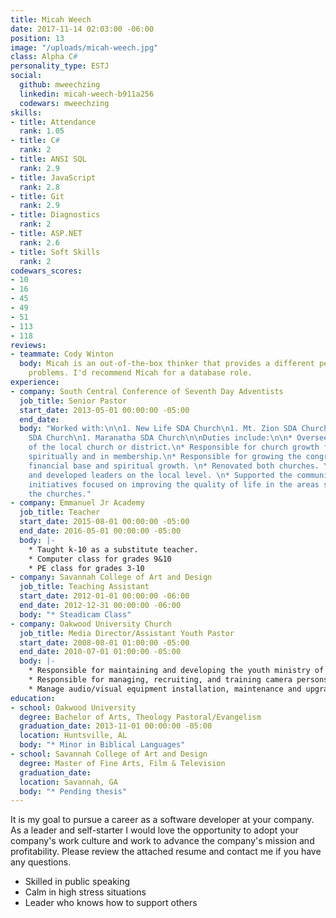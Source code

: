 ```yaml
---
title: Micah Weech
date: 2017-11-14 02:03:00 -06:00
position: 13
image: "/uploads/micah-weech.jpg"
class: Alpha C#
personality_type: ESTJ
social:
  github: mweechzing
  linkedin: micah-weech-b911a256
  codewars: mweechzing
skills:
- title: Attendance
  rank: 1.05
- title: C#
  rank: 2
- title: ANSI SQL
  rank: 2.9
- title: JavaScript
  rank: 2.8
- title: Git
  rank: 2.9
- title: Diagnostics
  rank: 2
- title: ASP.NET
  rank: 2.6
- title: Soft Skills
  rank: 2
codewars_scores:
- 10
- 16
- 45
- 49
- 51
- 113
- 118
reviews:
- teammate: Cody Winton
  body: Micah is an out-of-the-box thinker that provides a different perspective to
    problems. I'd recommend Micah for a database role.
experience:
- company: South Central Conference of Seventh Day Adventists
  job_title: Senior Pastor
  start_date: 2013-05-01 00:00:00 -05:00
  end_date: 
  body: "Worked with:\n\n1. New Life SDA Church\n1. Mt. Zion SDA Church\n1. New Hope
    SDA Church\n1. Maranatha SDA Church\n\nDuties include:\n\n* Oversee the affairs
    of the local church or district.\n* Responsible for church growth financially,
    spiritually and in membership.\n* Responsible for growing the congregation membership,
    financial base and spiritual growth. \n* Renovated both churches. \n* Trained
    and developed leaders on the local level. \n* Supported the community thru various
    initiatives focused on improving the quality of life in the areas surrounding
    the churches."
- company: Emmanuel Jr Academy
  job_title: Teacher
  start_date: 2015-08-01 00:00:00 -05:00
  end_date: 2016-05-01 00:00:00 -05:00
  body: |-
    * Taught k-10 as a substitute teacher.
    * Computer class for grades 9&10
    * PE class for grades 3-10
- company: Savannah College of Art and Design
  job_title: Teaching Assistant
  start_date: 2012-01-01 00:00:00 -06:00
  end_date: 2012-12-31 00:00:00 -06:00
  body: "* Steadicam Class"
- company: Oakwood University Church
  job_title: Media Director/Assistant Youth Pastor
  start_date: 2008-08-01 01:00:00 -05:00
  end_date: 2010-07-01 01:00:00 -05:00
  body: |-
    * Responsible for maintaining and developing the youth ministry of the church, as well as other Pastoral duties.
    * Responsible for managing, recruiting, and training camera persons and sound engineers for the media team that produces and broadcasts every worship service.
    * Manage audio/visual equipment installation, maintenance and upgrades.
education:
- school: Oakwood University
  degree: Bachelor of Arts, Theology Pastoral/Evangelism
  graduation_date: 2013-11-01 00:00:00 -05:00
  location: Huntsville, AL
  body: "* Minor in Biblical Languages"
- school: Savannah College of Art and Design
  degree: Master of Fine Arts, Film & Television
  graduation_date: 
  location: Savannah, GA
  body: "* Pending thesis"
---
```


It is my goal to pursue a career as a software developer at your company. As a leader and self-starter I would love the opportunity to adopt your company's work culture and work to advance the company's mission and profitability. Please review the attached resume and contact me if you have any questions.

* Skilled in public speaking
* Calm in high stress situations
* Leader who knows how to support others